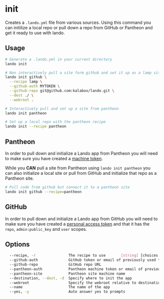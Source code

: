 init
====

Creates a `.lando.yml` file from various sources. Using this command you can initilize a local repo or pull down a repo from GitHub or Pantheon and get it ready to use with lando.

Usage
-----

```bash
# Generate a .lando.yml in your current directory
lando init

# Non interactively pull a site form github and set it up as a lamp site
lando init github \
  --recipe lamp \
  --github-auth MYTOKEN \
  --github-repo git@github.com:kalabox/lando.git \
  --dest ./ \
  --webroot .

# Interactively pull and set up a site from pantheon
lando init pantheon

# Set up a local repo with the pantheon recipe
lando init --recipe pantheon
```

Pantheon
--------

In order to pull down and initialize a Lando app from Pantheon you will need to make sure you have created a [machine token](https://pantheon.io/docs/machine-tokens/).

While you **CAN** pull a site from Pantheon using `lando init pantheon` you can also initialize a local site or pull from GitHub and initialize that repo as a Pantheon site.

```bash
# Pull code from github but connect it to a pantheon site
lando init github --recipe=pantheon
```

GitHub
------

In order to pull down and initialize a Lando app from GitHub you will need to make sure you have created a [personal access token](https://help.github.com/articles/creating-a-personal-access-token-for-the-command-line/) and that it has the `repo`, `admin:public_key` and `user` scopes.

Options
-------

```bash
  --recipe, -r               The recipe to use       [string] [choices: "custom", "backdrop", "drupal6", "drupal7", "drupal8", "laravel", "lamp", "lemp", "pantheon", "wordpress"]
  --github-auth              GitHub token or email of previously used token                                                                                               [string]
  --github-repo              GitHub repo URL                                                                                                                              [string]
  --pantheon-auth            Pantheon machine token or email of previously used token                                                                                     [string]
  --pantheon-site            Pantheon site machine name                                                                                                                   [string]
  --destination, --dest, -d  Specify where to init the app                                                                                                                [string]
  --webroot                  Specify the webroot relative to destination                                                                                                  [string]
  --name                     The name of the app                        [string]
  --yes, -y                  Auto answer yes to prompts                                                                                                 [boolean] [default: false]
```
